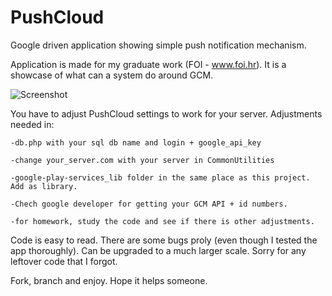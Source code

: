 PushCloud
=========

Google driven application showing simple push notification mechanism.

Application is made for my graduate work (FOI - www.foi.hr). It is a showcase of what can a system do around GCM.

![Screenshot](https://dl.dropboxusercontent.com/u/24599685/pushcloud.png)

You have to adjust PushCloud settings to work for your server. Adjustments needed in:

	-db.php with your sql db name and login + google_api_key
	
	-change your_server.com with your server in CommonUtilities
	
	-google-play-services_lib folder in the same place as this project. Add as library.
	
	-Chech google developer for getting your GCM API + id numbers.
	
	-for homework, study the code and see if there is other adjustments.
	
Code is easy to read. There are some bugs proly (even though I tested the app thoroughly).
Can be upgraded to a much larger scale.
Sorry for any leftover code that I forgot.

Fork, branch and enjoy. Hope it helps someone.
	



